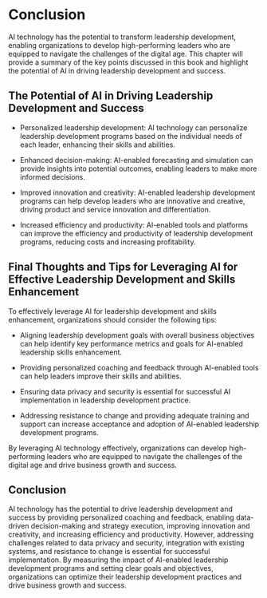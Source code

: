 # Conclusion

AI technology has the potential to transform leadership development, enabling organizations to develop high-performing leaders who are equipped to navigate the challenges of the digital age. This chapter will provide a summary of the key points discussed in this book and highlight the potential of AI in driving leadership development and success.

The Potential of AI in Driving Leadership Development and Success
-----------------------------------------------------------------

* Personalized leadership development: AI technology can personalize leadership development programs based on the individual needs of each leader, enhancing their skills and abilities.

* Enhanced decision-making: AI-enabled forecasting and simulation can provide insights into potential outcomes, enabling leaders to make more informed decisions.

* Improved innovation and creativity: AI-enabled leadership development programs can help develop leaders who are innovative and creative, driving product and service innovation and differentiation.

* Increased efficiency and productivity: AI-enabled tools and platforms can improve the efficiency and productivity of leadership development programs, reducing costs and increasing profitability.

Final Thoughts and Tips for Leveraging AI for Effective Leadership Development and Skills Enhancement
-----------------------------------------------------------------------------------------------------

To effectively leverage AI for leadership development and skills enhancement, organizations should consider the following tips:

* Aligning leadership development goals with overall business objectives can help identify key performance metrics and goals for AI-enabled leadership skills enhancement.

* Providing personalized coaching and feedback through AI-enabled tools can help leaders improve their skills and abilities.

* Ensuring data privacy and security is essential for successful AI implementation in leadership development practice.

* Addressing resistance to change and providing adequate training and support can increase acceptance and adoption of AI-enabled leadership development programs.

By leveraging AI technology effectively, organizations can develop high-performing leaders who are equipped to navigate the challenges of the digital age and drive business growth and success.

Conclusion
----------

AI technology has the potential to drive leadership development and success by providing personalized coaching and feedback, enabling data-driven decision-making and strategy execution, improving innovation and creativity, and increasing efficiency and productivity. However, addressing challenges related to data privacy and security, integration with existing systems, and resistance to change is essential for successful implementation. By measuring the impact of AI-enabled leadership development programs and setting clear goals and objectives, organizations can optimize their leadership development practices and drive business growth and success.